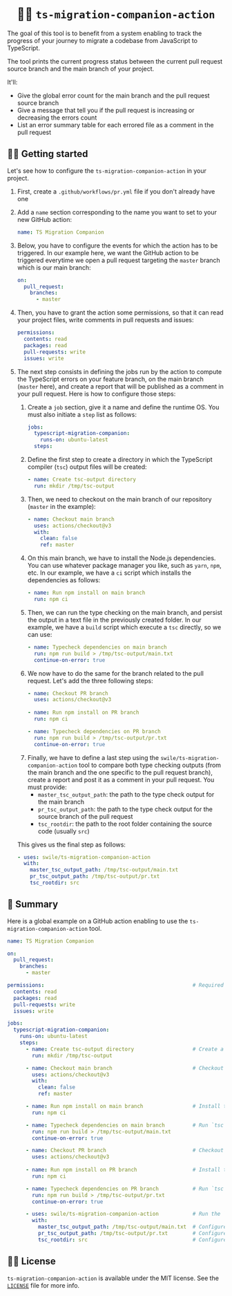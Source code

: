 <div align="center">
  <h1>🕵️‍♂️ <code>ts-migration-companion-action</code></h1>
</div>

The goal of this tool is to benefit from a system enabling to track the progress of your journey to migrate a codebase from JavaScript to TypeScript. 

The tool prints the current progress status between the current pull request source branch and the main branch of your project.

It'll:
- Give the global error count for the main branch and the pull request source branch
- Give a message that tell you if the pull request is increasing or decreasing the errors count
- List an error summary table for each errored file as a comment in the pull request

## 👨‍💻 Getting started

Let's see how to configure the `ts-migration-companion-action` in your project.

1. First, create a `.github/workflows/pr.yml` file if you don't already have one
2. Add a `name` section corresponding to the name you want to set to your new GitHub action:
    ```yml
    name: TS Migration Companion
    ```
3. Below, you have to configure the events for which the action has to be triggered. 
   In our example here, we want the GitHub action to be triggered everytime we open a pull request targeting the `master` branch which is our main branch:
    ```yml
    on:
      pull_request:
        branches:
          - master
    ```
4. Then, you have to grant the action some permissions, so that it can read your project files, write comments in pull requests and issues:
    ```yml
    permissions:
      contents: read
      packages: read
      pull-requests: write
      issues: write
    ```
5. The next step consists in defining the jobs run by the action to compute the TypeScript errors on your feature branch, on the main branch (`master` here), and create a report that will be published as a comment in your pull request.
   Here is how to configure those steps:
   1. Create a `job` section, give it a name and define the runtime OS. You must also initiate a `step` list as follows:
      ```yml
      jobs:
        typescript-migration-companion:
          runs-on: ubuntu-latest
        steps:
      ```
   2. Define the first step to create a directory in which the TypeScript compiler (`tsc`) output files will be created:
      ```yml
      - name: Create tsc-output directory
        run: mkdir /tmp/tsc-output
      ```
   3. Then, we need to checkout on the main branch of our repository (`master` in the example):
      ```yml
      - name: Checkout main branch
        uses: actions/checkout@v3
        with:
          clean: false
          ref: master
      ```
   4. On this main branch, we have to install the Node.js dependencies. You can use whatever package manager you like, such as `yarn`, `npm`, etc. 
      In our example, we have a `ci` script which installs the dependencies as follows:
      ```yml
      - name: Run npm install on main branch
        run: npm ci
      ```
   5. Then, we can run the type checking on the main branch, and persist the output in a text file in the previously created folder. 
   In our example, we have a `build` script which execute a `tsc` directly, so we can use:
      ```yml
      - name: Typecheck dependencies on main branch
        run: npm run build > /tmp/tsc-output/main.txt
        continue-on-error: true
      ```
   6. We now have to do the same for the branch related to the pull request. 
      Let's add the three following steps:
      ```yml
      - name: Checkout PR branch
        uses: actions/checkout@v3
        
      - name: Run npm install on PR branch
        run: npm ci

      - name: Typecheck dependencies on PR branch
        run: npm run build > /tmp/tsc-output/pr.txt
        continue-on-error: true
      ```
    7. Finally, we have to define a last step using the `swile/ts-migration-companion-action` tool to compare both type checking outputs (from the main branch and the one specific to the pull request branch), create a report and post it as a comment in your pull request. 
    You must provide:
         - `master_tsc_output_path`: the path to the type check output for the main branch
         - `pr_tsc_output_path`: the path to the type check output for the source branch of the pull request
         - `tsc_rootdir`: the path to the root folder containing the source code (usually `src`)
  
    This gives us the final step as follows:
      ```yml
      - uses: swile/ts-migration-companion-action
        with:
          master_tsc_output_path: /tmp/tsc-output/main.txt
          pr_tsc_output_path: /tmp/tsc-output/pr.txt
          tsc_rootdir: src
      ```

## 💨 Summary

Here is a global example on a GitHub action enabling to use the `ts-migration-companion-action` tool.

```yml
name: TS Migration Companion

on:
  pull_request:
    branches:
      - master

permissions:                                                # Required permissions to work
  contents: read
  packages: read
  pull-requests: write
  issues: write

jobs:
  typescript-migration-companion:
    runs-on: ubuntu-latest
    steps:
      - name: Create tsc-output directory                   # Create a `tmp` directory 
        run: mkdir /tmp/tsc-output

      - name: Checkout main branch                          # Checkout the `main` branch
        uses: actions/checkout@v3
        with:
          clean: false
          ref: master

      - name: Run npm install on main branch                # Install the deps on the `main` branch 
        run: npm ci

      - name: Typecheck dependencies on main branch         # Run `tsc` and store output in file
        run: npm run build > /tmp/tsc-output/main.txt
        continue-on-error: true

      - name: Checkout PR branch                            # Checkout PR source branch
        uses: actions/checkout@v3
        
      - name: Run npm install on PR branch                  # Install the deps on the PR branch
        run: npm ci

      - name: Typecheck dependencies on PR branch           # Run `tsc` and store output in file
        run: npm run build > /tmp/tsc-output/pr.txt
        continue-on-error: true

      - uses: swile/ts-migration-companion-action           # Run the `ts-migration-companion` tool
        with:
          master_tsc_output_path: /tmp/tsc-output/main.txt  # Configure the path to the main branch output file
          pr_tsc_output_path: /tmp/tsc-output/pr.txt        # Configure the path to the PR source branch output file
          tsc_rootdir: src                                  # Configure source root directory to analyze (usually `src`)
```

## 🧑‍⚖️ License

`ts-migration-companion-action` is available under the MIT license. See the [`LICENSE`](./LICENSE) file for more info.
